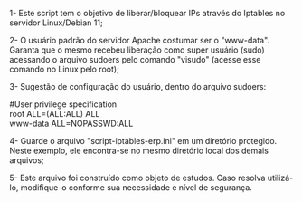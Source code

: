 1- Este script tem o objetivo de liberar/bloquear IPs através do Iptables no servidor Linux/Debian 11;

2- O usuário padrão do servidor Apache costumar ser o "www-data". Garanta que o mesmo recebeu liberação como super usuário (sudo) acessando o arquivo sudoers pelo comando "visudo" (acesse esse comando no Linux pelo root);

3- Sugestão de configuração do usuário, dentro do arquivo sudoers:

#User privilege specification <br>
root ALL=(ALL:ALL) ALL <br>
www-data ALL=NOPASSWD:ALL

4- Guarde o arquivo "script-iptables-erp.ini" em um diretório protegido. Neste exemplo, ele encontra-se no mesmo diretório local dos demais arquivos;

5- Este arquivo foi construído como objeto de estudos. Caso resolva utilizá-lo, modifique-o conforme sua necessidade e nível de segurança.